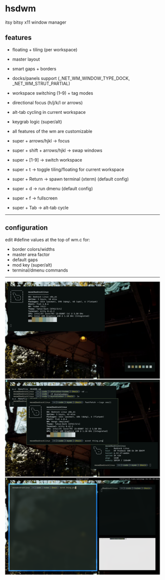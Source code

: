 # hsdwm
itsy bitsy x11 window manager
## features

- floating + tiling (per workspace)
- master layout
- smart gaps + borders
- docks/panels support (_NET_WM_WINDOW_TYPE_DOCK, _NET_WM_STRUT_PARTIAL)
- workspace switching (1–9) + tag modes
- directional focus (h/j/k/l or arrows) 
- alt-tab cycling in current workspace
- keygrab logic (super/alt)
- all features of the wm are customizable

- super + arrows/hjkl -> focus
- super + shift + arrows/hjkl -> swap windows
- super + [1-9] -> switch workspace
- super + t -> toggle tiling/floating for current workspace
- super + Return -> spawn terminal (xterm) (default config)
- super + d -> run dmenu (default config)
- super + f -> fullscreen
- super + Tab -> alt-tab cycle

---

## configuration

edit #define values at the top of wm.c for:
- border colors/widths
- master area factor
- default gaps
- mod key (super/alt)
- terminal/dmenu commands

---

![preview](.examples/preview.png)
![preview](.examples/previewtiling.png)
![preview](.examples/extrapreview.png)


